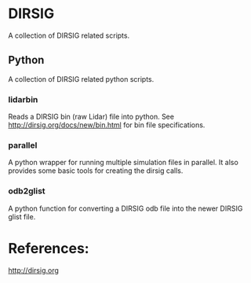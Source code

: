 # DIRSIG
A collection of DIRSIG related scripts.

## Python
A collection of DIRSIG related python scripts.

### lidarbin
Reads a DIRSIG bin (raw Lidar) file into python.
See http://dirsig.org/docs/new/bin.html for bin file specifications.

### parallel
A python wrapper for running multiple simulation files in parallel.
It also provides some basic tools for creating the dirsig calls.

### odb2glist
A python function for converting a DIRSIG odb file into the newer DIRSIG glist file.

# References:
http://dirsig.org
